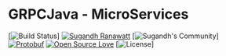 # GRPCJava - MicroServices

[![Build Status](https://travis-ci.org/amitshekhariitbhu/Fast-Android-Networking.svg?branch=master)]
[![Sugandh Ranawatt](https://img.shields.io/badge/sugandh's-opensource-blue.svg)](https://github.com/Ranawatt)
[![Sugandh's Community](https://img.shields.io/badge/join-community-blue.svg)]
[![Protobuf](https://img.shields.io/badge/ProtoBuf-0.8.14%2B-brightgreen.svg?style=flat)](https://developers.google.com/protocol-buffers?level=0.8.14)
[![Open Source Love](https://badges.frapsoft.com/os/v1/open-source.svg?v=102)](https://opensource.org/licenses/Apache-3.6.3)
[![License](https://img.shields.io/badge/license-Apache%203.6.3-blue.svg)]
